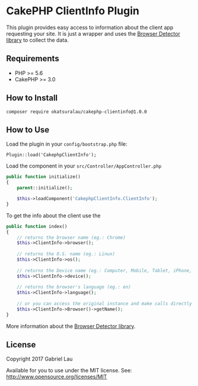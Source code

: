CakePHP ClientInfo Plugin
=======================

This plugin provides easy access to information about the client app requesting your site. It is just a wrapper and uses the [Browser Detector library](https://github.com/sinergi/browser-detector) to collect the data.

Requirements
------------

- PHP >= 5.6
- CakePHP >= 3.0


How to Install
----------

```
composer require okatsuralau/cakephp-clientinfo@1.0.0
```

How to Use
----------

Load the plugin in your `config/bootstrap.php` file:
```
Plugin::load('CakephpClientInfo');
```

Load the component in your `src/Controller/AppController.php`

```php
public function initialize()
{
    parent::initialize();

    $this->loadComponent('CakephpClientInfo.ClientInfo');
}
```

To get the info about the client use the

```php
public function index()
{
    // returns the browser name (eg.: Chrome)
    $this->ClientInfo->browser();
    
    // returns the O.S. name (eg.: Linux)
    $this->ClientInfo->os();
    
    // returns the Device name (eg.: Computer, Mobile, Tablet, iPhone, ...)
    $this->ClientInfo->device();
    
    // returns the browser's language (eg.: en)
    $this->ClientInfo->language();
    
    // or you can access the original instance and make calls directly to the browser-detector
    $this->ClientInfo->Browser()->getName();
}
```

More information about the [Browser Detector library](https://github.com/sinergi/browser-detector).

License
-------

Copyright 2017 Gabriel Lau

Available for you to use under the MIT license. See: http://www.opensource.org/licenses/MIT
